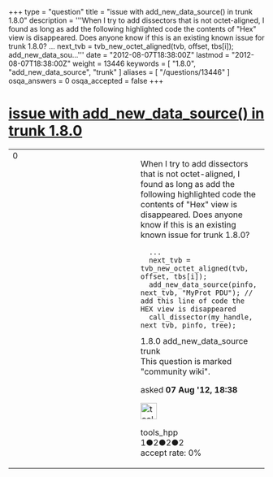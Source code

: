 +++
type = "question"
title = "issue with add_new_data_source() in trunk 1.8.0"
description = '''When I try to add dissectors that is not octet-aligned, I found as long as add the following highlighted code the contents of &quot;Hex&quot; view is disappeared. Does anyone know if this is an existing known issue for trunk 1.8.0?  ...  next_tvb = tvb_new_octet_aligned(tvb, offset, tbs[i]);  add_new_data_sou...'''
date = "2012-08-07T18:38:00Z"
lastmod = "2012-08-07T18:38:00Z"
weight = 13446
keywords = [ "1.8.0", "add_new_data_source", "trunk" ]
aliases = [ "/questions/13446" ]
osqa_answers = 0
osqa_accepted = false
+++

<div class="headNormal">

# [issue with add\_new\_data\_source() in trunk 1.8.0](/questions/13446/issue-with-add_new_data_source-in-trunk-180)

</div>

<div id="main-body">

<div id="askform">

<table id="question-table" style="width:100%;"><colgroup><col style="width: 50%" /><col style="width: 50%" /></colgroup><tbody><tr class="odd"><td style="width: 30px; vertical-align: top"><div class="vote-buttons"><div id="post-13446-score" class="post-score" title="current number of votes">0</div><div id="favorite-count" class="favorite-count"></div></div></td><td><div id="item-right"><div class="question-body"><p>When I try to add dissectors that is not octet-aligned, I found as long as add the following highlighted code the contents of "Hex" view is disappeared. Does anyone know if this is an existing known issue for trunk 1.8.0?</p><pre><code>  ...
  next_tvb = tvb_new_octet_aligned(tvb, offset, tbs[i]);
  add_new_data_source(pinfo, next_tvb, &quot;MyProt PDU&quot;); // add this line of code the HEX view is disappeared
  call_dissector(my_handle, next_tvb, pinfo, tree);</code></pre></div><div id="question-tags" class="tags-container tags">1.8.0 add_new_data_source trunk</div><div id="question-controls" class="post-controls"><div class="community-wiki">This question is marked "community wiki".</div></div><div class="post-update-info-container"><div class="post-update-info post-update-info-user"><p>asked <strong>07 Aug '12, 18:38</strong></p><img src="https://secure.gravatar.com/avatar/3f941a275463946999dbd0130888c455?s=32&amp;d=identicon&amp;r=g" class="gravatar" width="32" height="32" alt="tools_hpp&#39;s gravatar image" /><p>tools_hpp<br />
<span class="score" title="1 reputation points">1</span><span title="2 badges"><span class="badge1">●</span><span class="badgecount">2</span></span><span title="2 badges"><span class="silver">●</span><span class="badgecount">2</span></span><span title="2 badges"><span class="bronze">●</span><span class="badgecount">2</span></span><br />
<span class="accept_rate" title="Rate of the user&#39;s accepted answers">accept rate:</span> <span title="tools_hpp has no accepted answers">0%</span></p></div></div><div id="comments-container-13446" class="comments-container"></div><div id="comment-tools-13446" class="comment-tools"></div><div class="clear"></div><div id="comment-13446-form-container" class="comment-form-container"></div><div class="clear"></div></div></td></tr></tbody></table>

</div>

</div>

